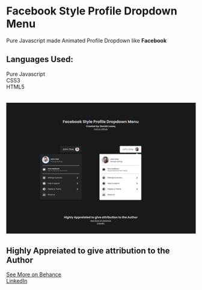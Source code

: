 # Facebook Style Profile Dropdown Menu
 Pure Javascript made Animated Profile Dropdown like **Facebook**
 
## Languages Used:
 Pure Javascript</br>
 CSS3</br>
 HTML5</br>
</br>
</br>
<img src="preview.png">
</br>
<div class="bottom-text">
   <h2>Highly Appreiated to give attribution to the Author</h2>
   <a target="_blank" href="https://www.behance.net/danishlaeeq">See More on Behance</a>
   <br>
   <a target="_blank" href="https://www.linkedin.com/in/danishlaeeq/">LinkedIn</a>
</div>
